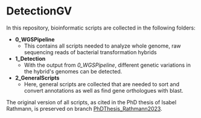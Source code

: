 # DetectionGV
In this repository, bioinformatic scripts are collected in the following folders:

- **0_WGSPipeline**  
  - This contains all scripts needed to analyze  whole genome, raw sequencing reads of bacterial transformation hybrids 
- **1_Detection**
  - With the output from *0_WGSPipeline*, different genetic variations in the hybrid's genomes can be detected.
- **2_GeneralScripts**
  - Here, general scripts are collected that are needed to sort and convert annotations as well as find gene orthologues with blast.
  
The original version of all scripts, as cited in the PhD thesis of Isabel Rathmann, is preserved on branch [PhDThesis_Rathmann2023](https://github.com/Easybel/DetectionGV/tree/PhDThesis_Rathmann2023).
